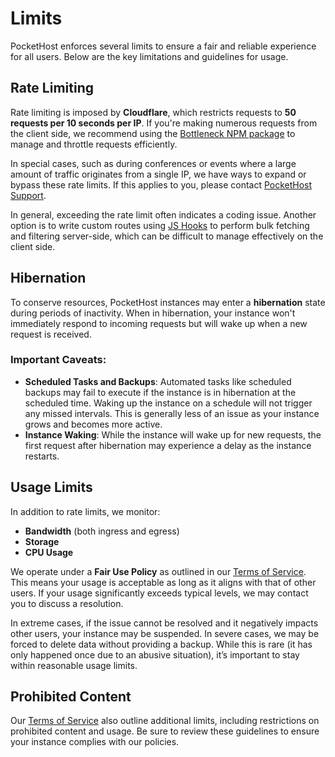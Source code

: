# Limits

PocketHost enforces several limits to ensure a fair and reliable experience for all users. Below are the key limitations and guidelines for usage.

## Rate Limiting

Rate limiting is imposed by **Cloudflare**, which restricts requests to **50 requests per 10 seconds per IP**. If you're making numerous requests from the client side, we recommend using the [Bottleneck NPM package](https://www.npmjs.com/package/bottleneck) to manage and throttle requests efficiently.

In special cases, such as during conferences or events where a large amount of traffic originates from a single IP, we have ways to expand or bypass these rate limits. If this applies to you, please contact [PocketHost Support](/support).

In general, exceeding the rate limit often indicates a coding issue. Another option is to write custom routes using [JS Hooks](/docs/js-hooks) to perform bulk fetching and filtering server-side, which can be difficult to manage effectively on the client side.

## Hibernation

To conserve resources, PocketHost instances may enter a **hibernation** state during periods of inactivity. When in hibernation, your instance won't immediately respond to incoming requests but will wake up when a new request is received.

### Important Caveats:

- **Scheduled Tasks and Backups**: Automated tasks like scheduled backups may fail to execute if the instance is in hibernation at the scheduled time. Waking up the instance on a schedule will not trigger any missed intervals. This is generally less of an issue as your instance grows and becomes more active.
- **Instance Waking**: While the instance will wake up for new requests, the first request after hibernation may experience a delay as the instance restarts.

## Usage Limits

In addition to rate limits, we monitor:

- **Bandwidth** (both ingress and egress)
- **Storage**
- **CPU Usage**

We operate under a **Fair Use Policy** as outlined in our [Terms of Service](/terms). This means your usage is acceptable as long as it aligns with that of other users. If your usage significantly exceeds typical levels, we may contact you to discuss a resolution.

In extreme cases, if the issue cannot be resolved and it negatively impacts other users, your instance may be suspended. In severe cases, we may be forced to delete data without providing a backup. While this is rare (it has only happened once due to an abusive situation), it’s important to stay within reasonable usage limits.

## Prohibited Content

Our [Terms of Service](/terms) also outline additional limits, including restrictions on prohibited content and usage. Be sure to review these guidelines to ensure your instance complies with our policies.
